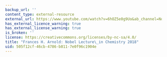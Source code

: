 ```yaml
---
backup_url: ''
content_type: external-resource
external_url: https://www.youtube.com/watch?v=6hOZ5e0g9Uo&ab_channel=NobelPrize
has_external_licence_warning: true
has_external_license_warning: true
is_broken: ''
license: https://creativecommons.org/licenses/by-nc-sa/4.0/
title: "Frances H. Arnold: Nobel Lecture\_in Chemistry 2018"
uid: 505f12cf-46cb-4786-b811-7e0f96c1904e
---
```

